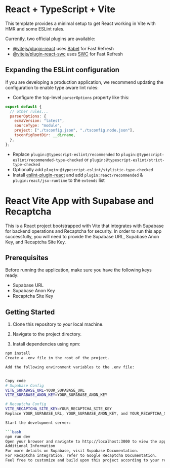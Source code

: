 # React + TypeScript + Vite

This template provides a minimal setup to get React working in Vite with HMR and some ESLint rules.

Currently, two official plugins are available:

- [@vitejs/plugin-react](https://github.com/vitejs/vite-plugin-react/blob/main/packages/plugin-react/README.md) uses [Babel](https://babeljs.io/) for Fast Refresh
- [@vitejs/plugin-react-swc](https://github.com/vitejs/vite-plugin-react-swc) uses [SWC](https://swc.rs/) for Fast Refresh

## Expanding the ESLint configuration

If you are developing a production application, we recommend updating the configuration to enable type aware lint rules:

- Configure the top-level `parserOptions` property like this:

```js
export default {
  // other rules...
  parserOptions: {
    ecmaVersion: "latest",
    sourceType: "module",
    project: ["./tsconfig.json", "./tsconfig.node.json"],
    tsconfigRootDir: __dirname,
  },
};
```

- Replace `plugin:@typescript-eslint/recommended` to `plugin:@typescript-eslint/recommended-type-checked` or `plugin:@typescript-eslint/strict-type-checked`
- Optionally add `plugin:@typescript-eslint/stylistic-type-checked`
- Install [eslint-plugin-react](https://github.com/jsx-eslint/eslint-plugin-react) and add `plugin:react/recommended` & `plugin:react/jsx-runtime` to the `extends` list

# React Vite App with Supabase and Recaptcha

This is a React project bootstrapped with Vite that integrates with Supabase for backend operations and Recaptcha for security. In order to run this app successfully, you will need to provide the Supabase URL, Supabase Anon Key, and Recaptcha Site Key.

## Prerequisites

Before running the application, make sure you have the following keys ready:

- Supabase URL
- Supabase Anon Key
- Recaptcha Site Key

## Getting Started

1. Clone this repository to your local machine.
2. Navigate to the project directory.

3. Install dependencies using npm:

````bash
npm install
Create a .env file in the root of the project.

Add the following environment variables to the .env file:


Copy code
# Supabase Config
VITE_SUPABASE_URL=YOUR_SUPABASE_URL
VITE_SUPABASE_ANON_KEY=YOUR_SUPABASE_ANON_KEY

# Recaptcha Config
VITE_RECAPTCHA_SITE_KEY=YOUR_RECAPTCHA_SITE_KEY
Replace YOUR_SUPABASE_URL, YOUR_SUPABASE_ANON_KEY, and YOUR_RECAPTCHA_SITE_KEY with your actual Supabase URL, Supabase Anon Key, and Recaptcha Site Key respectively.

Start the development server:

```bash
npm run dev
Open your browser and navigate to http://localhost:3000 to view the app.
Additional Information
For more details on Supabase, visit Supabase Documentation.
For Recaptcha integration, refer to Google Recaptcha Documentation.
Feel free to customize and build upon this project according to your requirements!
````
